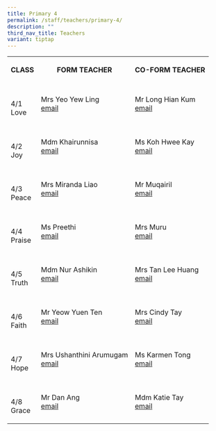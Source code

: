```yaml
---
title: Primary 4
permalink: /staff/teachers/primary-4/
description: ""
third_nav_title: Teachers
variant: tiptap
---
```

<table>
    <tbody>
        <tr>
            <th rowspan="1" colspan="1">
                <p>CLASS</p>
            </th>
            <th rowspan="1" colspan="1">
                <p>FORM TEACHER</p>
            </th>
            <th rowspan="1" colspan="1">
                <p>CO-FORM TEACHER</p>
            </th>
        </tr>
        <tr>
            <td rowspan="1" colspan="1">
                <p>
                    <br>4/1
                    <br>Love</p>
            </td>
            <td rowspan="1" colspan="1">
                <p></p>
                <p>Mrs Yeo Yew Ling
                    <br><a href="mailto:ong_yew_ling@schools.gov.sg" rel="noopener noreferrer nofollow" target="_blank">email</a>
                </p>
            </td>
            <td rowspan="1" colspan="1">
                <p></p>
                <p>Mr Long Hian Kum
                    <br><a href="mailto:long_hian_kum@schools.gov.sg" rel="noopener noreferrer nofollow" target="_blank">email</a>
                </p>
            </td>
        </tr>
        <tr>
            <td rowspan="1" colspan="1">
                <p>
                    <br>4/2
                    <br>Joy</p>
            </td>
            <td rowspan="1" colspan="1">
                <p></p>
                <p>Mdm Khairunnisa
                    <br><a href="mailto:khairunnisa_shamsuri@schools.gov.sg" rel="noopener noreferrer nofollow" target="_blank">email</a>
                </p>
            </td>
            <td rowspan="1" colspan="1">
                <p></p>
                <p>Ms Koh Hwee Kay
                    <br><a href="mailto:koh_hwee_kay@schools.gov.sg.sg" rel="noopener noreferrer nofollow" target="_blank">email</a>
                </p>
            </td>
        </tr>
        <tr>
            <td rowspan="1" colspan="1">
                <p>
                    <br>4/3
                    <br>Peace</p>
            </td>
            <td rowspan="1" colspan="1">
                <p></p>
                <p>Mrs Miranda Liao
                    <br><a href="mailto:miranda_lai_lijing@schools.gov.sg" rel="noopener noreferrer nofollow" target="_blank">email<br></a>
                </p>
            </td>
            <td rowspan="1" colspan="1">
                <p></p>
                <p>Mr Muqairil
                    <br><a href="mailto:muqairil_kamaluddin@schools.gov.sg" rel="noopener noreferrer nofollow" target="_blank">email</a>
                </p>
            </td>
        </tr>
        <tr>
            <td rowspan="1" colspan="1">
                <p>
                    <br>4/4
                    <br>Praise</p>
            </td>
            <td rowspan="1" colspan="1">
                <p></p>
                <p>Ms Preethi
                    <br><a href="mailto:preethi_valsalan@schools.gov.sg" rel="noopener noreferrer nofollow" target="_blank">email</a>
                </p>
            </td>
            <td rowspan="1" colspan="1">
                <p></p>
                <p>Mrs Muru
                    <br><a href="mailto:Alagammai_Rama_Sundram_Mrs@schools.gov.sg" rel="noopener noreferrer nofollow" target="_blank">email</a>
                </p>
            </td>
        </tr>
        <tr>
            <td rowspan="1" colspan="1">
                <p>
                    <br>4/5
                    <br>Truth</p>
            </td>
            <td rowspan="1" colspan="1">
                <p></p>
                <p>Mdm Nur Ashikin
                    <br><a href="mailto:siti_nurashikin_mohd_sultan@schools.gov.sg" rel="noopener noreferrer nofollow" target="_blank">email</a>
                </p>
            </td>
            <td rowspan="1" colspan="1">
                <p></p>
                <p>Mrs Tan Lee Huang
                    <br><a href="mailto:tan_lee_huang_a@schools.gov.sg" rel="noopener noreferrer nofollow" target="_blank">email</a>
                </p>
            </td>
        </tr>
        <tr>
            <td rowspan="1" colspan="1">
                <p>
                    <br>4/6
                    <br>Faith</p>
            </td>
            <td rowspan="1" colspan="1">
                <p></p>
                <p>Mr Yeow Yuen Ten
                    <br><a href="mailto:yeow_yuen_ten@schools.gov.sg" rel="noopener noreferrer nofollow" target="_blank">email</a>
                </p>
            </td>
            <td rowspan="1" colspan="1">
                <p></p>
                <p>Mrs Cindy Tay
                    <br><a href="mailto:cindy_lim@schools.gov.sg" rel="noopener noreferrer nofollow" target="_blank">email</a>
                </p>
            </td>
        </tr>
        <tr>
            <td rowspan="1" colspan="1">
                <p>
                    <br>4/7
                    <br>Hope</p>
            </td>
            <td rowspan="1" colspan="1">
                <p></p>
                <p>Mrs Ushanthini Arumugam
                    <br><a href="mailto:ushanthini_arumugam@schools.gov.sg" rel="noopener noreferrer nofollow" target="_blank">email</a>
                </p>
            </td>
            <td rowspan="1" colspan="1">
                <p></p>
                <p>Ms Karmen Tong
                    <br><a href="mailto:tong_jia_min@schools.gov.sg" rel="noopener noreferrer nofollow" target="_blank">email</a>
                </p>
            </td>
        </tr>
        <tr>
            <td rowspan="1" colspan="1">
                <p>
                    <br>4/8
                    <br>Grace</p>
            </td>
            <td rowspan="1" colspan="1">
                <p></p>
                <p>Mr Dan Ang
                    <br><a href="mailto:ang_kah_eng@schools.gov.sg" rel="noopener noreferrer nofollow" target="_blank">email</a>
                </p>
            </td>
            <td rowspan="1" colspan="1">
                <p></p>
                <p>Mdm Katie Tay
                    <br><a href="mailto:tay_lay_yong_katie@schools.gov.sg" rel="noopener noreferrer nofollow" target="_blank">email</a>
                </p>
            </td>
        </tr>
    </tbody>
</table>
<p></p>